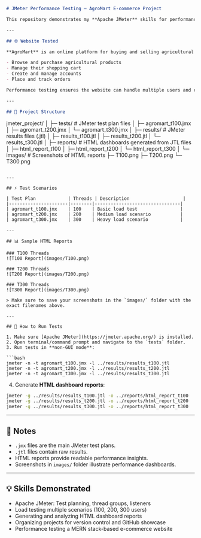
```markdown
# JMeter Performance Testing – AgroMart E-commerce Project

This repository demonstrates my **Apache JMeter** skills for performance testing. The tests were performed on **[AgroMart](https://agromart.onrender.com/)**, a **MERN stack-based e-commerce website** for the agriculture business.

---

## 🌐 Website Tested

**AgroMart** is an online platform for buying and selling agricultural products. The website is built using **MongoDB, Express.js, React.js, and Node.js (MERN stack)**, and allows users to:

- Browse and purchase agricultural products
- Manage their shopping cart
- Create and manage accounts
- Place and track orders

Performance testing ensures the website can handle multiple users and concurrent requests without slowing down.

---

## 📁 Project Structure

```

jmeter\_project/
│
├─ tests/                  # JMeter test plan files
│   ├─ agromart\_t100.jmx
│   ├─ agromart\_t200.jmx
│   └─ agromart\_t300.jmx
│
├─ results/                # JMeter results files (.jtl)
│   ├─ results\_t100.jtl
│   ├─ results\_t200.jtl
│   └─ results\_t300.jtl
│
├─ reports/                # HTML dashboards generated from JTL files
│   ├─ html\_report\_t100
│   ├─ html\_report\_t200
│   └─ html\_report\_t300
│
└─ images/                 # Screenshots of HTML reports
├─ T100.png
├─ T200.png
└─ T300.png

````

---

## ⚡ Test Scenarios

| Test Plan            | Threads | Description                    |
|----------------------|--------|--------------------------------|
| agromart_t100.jmx    | 100    | Basic load test                |
| agromart_t200.jmx    | 200    | Medium load scenario           |
| agromart_t300.jmx    | 300    | Heavy load scenario            |

---

## 📊 Sample HTML Reports

### T100 Threads
![T100 Report](images/T100.png)

### T200 Threads
![T200 Report](images/T200.png)

### T300 Threads
![T300 Report](images/T300.png)

> Make sure to save your screenshots in the `images/` folder with the exact filenames above.

---

## 🚀 How to Run Tests

1. Make sure [Apache JMeter](https://jmeter.apache.org/) is installed.  
2. Open terminal/command prompt and navigate to the `tests` folder.  
3. Run tests in **non-GUI mode**:

```bash
jmeter -n -t agromart_t100.jmx -l ../results/results_t100.jtl
jmeter -n -t agromart_t200.jmx -l ../results/results_t200.jtl
jmeter -n -t agromart_t300.jmx -l ../results/results_t300.jtl
````

4. Generate **HTML dashboard reports**:

```bash
jmeter -g ../results/results_t100.jtl -o ../reports/html_report_t100
jmeter -g ../results/results_t200.jtl -o ../reports/html_report_t200
jmeter -g ../results/results_t300.jtl -o ../reports/html_report_t300
```

---

## 📌 Notes

* `.jmx` files are the main JMeter test plans.
* `.jtl` files contain raw results.
* HTML reports provide readable performance insights.
* Screenshots in `images/` folder illustrate performance dashboards.

---

## 💡 Skills Demonstrated

* Apache JMeter: Test planning, thread groups, listeners
* Load testing multiple scenarios (100, 200, 300 users)
* Generating and analyzing HTML dashboard reports
* Organizing projects for version control and GitHub showcase
* Performance testing a MERN stack-based e-commerce website

```

